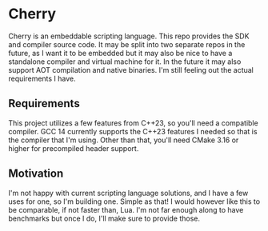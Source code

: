 # Cherry

Cherry is an embeddable scripting language. This repo provides the SDK and compiler source code. It may be split into two separate repos in the future, as I want it to be embedded but it may also be nice to have a standalone compiler and virtual machine for it. In the future it may also support AOT compilation and native binaries. I'm still feeling out the actual requirements I have.

## Requirements

This project utilizes a few features from C++23, so you'll need a compatible compiler. GCC 14 currently supports the C++23 features I needed so that is the compiler that I'm using. Other than that, you'll need CMake 3.16 or higher for precompiled header support.

## Motivation

I'm not happy with current scripting language solutions, and I have a few uses for one, so I'm building one. Simple as that! I would however like this to be comparable, if not faster than, Lua. I'm not far enough along to have benchmarks but once I do, I'll make sure to provide those.